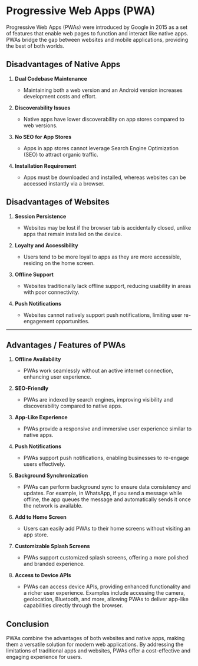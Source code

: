 # Progressive Web Apps (PWA)
Progressive Web Apps (PWAs) were introduced by Google in 2015 as a set of features that enable web pages to function and interact like native apps. PWAs bridge the gap between websites and mobile applications, providing the best of both worlds.

## Disadvantages of Native Apps

1. **Dual Codebase Maintenance**
   - Maintaining both a web version and an Android version increases development costs and effort.

2. **Discoverability Issues**
   - Native apps have lower discoverability on app stores compared to web versions.

3. **No SEO for App Stores**
   - Apps in app stores cannot leverage Search Engine Optimization (SEO) to attract organic traffic.

4. **Installation Requirement**
   - Apps must be downloaded and installed, whereas websites can be accessed instantly via a browser.

## Disadvantages of Websites

1. **Session Persistence**
   - Websites may be lost if the browser tab is accidentally closed, unlike apps that remain installed on the device.

2. **Loyalty and Accessibility**
   - Users tend to be more loyal to apps as they are more accessible, residing on the home screen.

3. **Offline Support**
   - Websites traditionally lack offline support, reducing usability in areas with poor connectivity.

4. **Push Notifications**
   - Websites cannot natively support push notifications, limiting user re-engagement opportunities.

---

## Advantages / Features of PWAs

1. **Offline Availability**
   - PWAs work seamlessly without an active internet connection, enhancing user experience.

2. **SEO-Friendly**
   - PWAs are indexed by search engines, improving visibility and discoverability compared to native apps.

3. **App-Like Experience**
   - PWAs provide a responsive and immersive user experience similar to native apps.

4. **Push Notifications**
   - PWAs support push notifications, enabling businesses to re-engage users effectively.

5. **Background Synchronization**
   - PWAs can perform background sync to ensure data consistency and updates. For example, in WhatsApp, if you send a message while offline, the app queues the message and automatically sends it once the network is available.


6. **Add to Home Screen**
   - Users can easily add PWAs to their home screens without visiting an app store.

7. **Customizable Splash Screens**
   - PWAs support customized splash screens, offering a more polished and branded experience.

8. **Access to Device APIs**
   - PWAs can access device APIs, providing enhanced functionality and a richer user experience. Examples include accessing the camera, geolocation, Bluetooth, and more, allowing PWAs to deliver app-like capabilities directly through the browser.



## Conclusion

PWAs combine the advantages of both websites and native apps, making them a versatile solution for modern web applications. By addressing the limitations of traditional apps and websites, PWAs offer a cost-effective and engaging experience for users.
